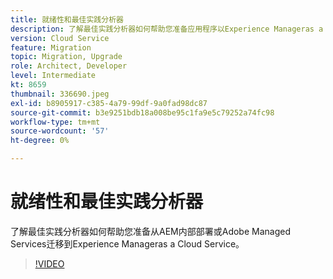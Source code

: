 ```yaml
---
title: 就绪性和最佳实践分析器
description: 了解最佳实践分析器如何帮助您准备应用程序以Experience Manageras a Cloud Service
version: Cloud Service
feature: Migration
topic: Migration, Upgrade
role: Architect, Developer
level: Intermediate
kt: 8659
thumbnail: 336690.jpeg
exl-id: b8905917-c385-4a79-99df-9a0fad98dc87
source-git-commit: b3e9251bdb18a008be95c1fa9e5c79252a74fc98
workflow-type: tm+mt
source-wordcount: '57'
ht-degree: 0%

---
```


# 就绪性和最佳实践分析器

了解最佳实践分析器如何帮助您准备从AEM内部部署或Adobe Managed Services迁移到Experience Manageras a Cloud Service。

>[!VIDEO](https://video.tv.adobe.com/v/336690?quality=12&learn=on)

